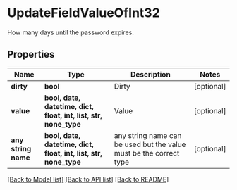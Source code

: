 # UpdateFieldValueOfInt32

How many days until the password expires.

## Properties
Name | Type | Description | Notes
------------ | ------------- | ------------- | -------------
**dirty** | **bool** | Dirty | [optional] 
**value** | **bool, date, datetime, dict, float, int, list, str, none_type** | Value | [optional] 
**any string name** | **bool, date, datetime, dict, float, int, list, str, none_type** | any string name can be used but the value must be the correct type | [optional]

[[Back to Model list]](../README.md#documentation-for-models) [[Back to API list]](../README.md#documentation-for-api-endpoints) [[Back to README]](../README.md)


